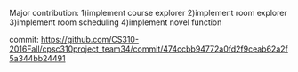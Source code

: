 Major contribution:
1)implement course explorer
2)implement room explorer
3)implement room scheduling 
4)implement novel function

commit:
https://github.com/CS310-2016Fall/cpsc310project_team34/commit/474ccbb94772a0fd2f9ceab62a2f5a344bb24491
